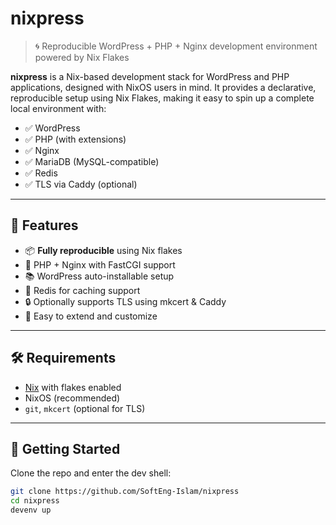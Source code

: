 # nixpress

> 🌀 Reproducible WordPress + PHP + Nginx development environment powered by Nix Flakes

**nixpress** is a Nix-based development stack for WordPress and PHP applications, designed with NixOS users in mind. It provides a declarative, reproducible setup using Nix Flakes, making it easy to spin up a complete local environment with:

- ✅ WordPress
- ✅ PHP (with extensions)
- ✅ Nginx
- ✅ MariaDB (MySQL-compatible)
- ✅ Redis
- ✅ TLS via Caddy (optional)

---

## 🚀 Features

- 📦 **Fully reproducible** using Nix flakes
- 🐘 PHP + Nginx with FastCGI support
- 📚 WordPress auto-installable setup
- 🧠 Redis for caching support
- 🔒 Optionally supports TLS using mkcert & Caddy
- 🔧 Easy to extend and customize

---

## 🛠 Requirements

- [Nix](https://nixos.org/download.html) with flakes enabled
- NixOS (recommended)
- `git`, `mkcert` (optional for TLS)

---

## 🔧 Getting Started

Clone the repo and enter the dev shell:

```bash
git clone https://github.com/SoftEng-Islam/nixpress
cd nixpress
devenv up
